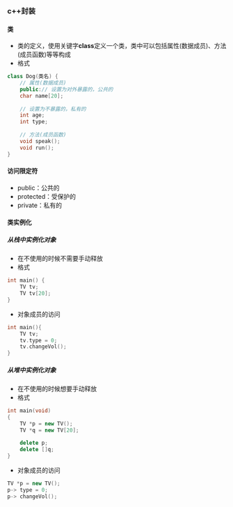 ### c++封装

#### 类

* 类的定义，使用关键字**class**定义一个类，类中可以包括属性(数据成员)、方法(成员函数)等等构成
* 格式

```c++
class Dog(类名) {
    // 属性(数据成员)
    public:// 设置为对外暴露的，公共的
    char name[20];
    
    // 设置为不暴露的，私有的
    int age;
    int type;
    
    // 方法(成员函数)
    void speak();
    void run();
}
```

#### 访问限定符

* public：公共的
* protected：受保护的
* private：私有的

#### 类实例化

##### 从栈中实例化对象

* 在不使用的时候不需要手动释放
* 格式

```c++
int main() {
    TV tv;
    TV tv[20];
}
```
* 对象成员的访问

```c++
int main(){
    TV tv;
    tv.type = 0;
    tv.changeVol();
}
```

##### 从堆中实例化对象

* 在不使用的时候想要手动释放
* 格式

```c++
int main(void)
{
    TV *p = new TV();
    TV *q = new TV[20];
    
    delete p;
    delete []q;
}
```
* 对象成员的访问

```c++
TV *p = new TV();
p-> type = 0;
p-> changeVol();
```